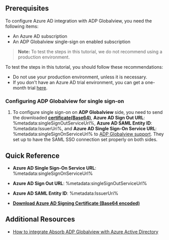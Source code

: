 ## Prerequisites

To configure Azure AD integration with ADP Globalview, you need the following items:

- An Azure AD subscription
- An ADP Globalview single-sign on enabled subscription

> **Note:**
> To test the steps in this tutorial, we do not recommend using a production environment.

To test the steps in this tutorial, you should follow these recommendations:

- Do not use your production environment, unless it is necessary.
- If you don't have an Azure AD trial environment, you can get a one-month trial [here](https://azure.microsoft.com/pricing/free-trial/).

### Configuring ADP Globalview for single sign-on

1. To configure single sign-on on **ADP Globalview** side, you need to send the downloaded **[certificate(Base64)](%metadata:certificateDownloadBase64Url%)**, **Azure AD Sign Out URL**: %metadata:singleSignOutServiceUrl%, **Azure AD SAML Entity ID**: %metadata:IssuerUri%, and **Azure AD Single Sign-On Service URL**: %metadata:singleSignOnServiceUrl% to [ADP Globalview support](https://www.adp.com/contact-us/overview.aspx). They set up to have the SAML SSO connection set properly on both sides.

## Quick Reference

* **Azure AD Single Sign-On Service URL**: %metadata:singleSignOnServiceUrl%

* **Azure AD Sign Out URL**: %metadata:singleSignOutServiceUrl%

* **Azure AD SAML Entity ID**: %metadata:IssuerUri%

* **[Download Azure AD Signing Certificate (Base64 encoded)](%metadata:certificateDownloadBase64Url%)**

 
## Additional Resources

* [How to integrate Absorb ADP Globalview with Azure Active Directory](active-directory-saas-adpglobalview-tutorial.md)
